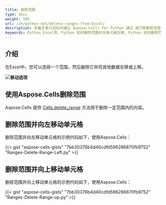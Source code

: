 ```yaml
---
title: 删除范围
type: docs
weight: 105
url: /zh/python-net/delete-ranges-from-Excel/
description: 本篇文章介绍如何通过 Aspose.Cells for Python 通过.NET库删除范围并将单元格左移或右移。
keywords: Python Excel库，Python 如何删除范围并将单元格左移，Python 如何删除范围并将单元格上移。
---
```


## **介绍**

在Excel中，您可以选择一个范围，然后删除它并将其他数据左移或上移。

**![移动选项](delete-range.png)**

## **使用Aspose.Cells删除范围**

Aspose.Cells 提供 [Cells.delete_range](https://reference.aspose.com/cells/python-net/aspose.cells/cells/delete_range/) 方法用于删除一定范围内的内容。

## **删除范围并向左移动单元格**

删除范围并向左移动单元格的示例代码如下，使用Aspose.Cells：

{{< gist "aspose-cells-gists" "7bb30376b4d40cdfd596286870fb9752" "Ranges-Delete-Range-Left.py" >}}

## **删除范围并向上移动单元格**

删除范围并向上移动单元格的示例代码如下，使用Aspose.Cells：

{{< gist "aspose-cells-gists" "7bb30376b4d40cdfd596286870fb9752" "Ranges-Delete-Range-up.py" >}}

